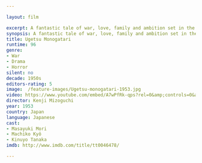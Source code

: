 ```yaml
---

layout: film

excerpt: A fantastic tale of war, love, family and ambition set in the midst of the Japanese Civil Wars of the sixteenth century.
synopsis: A fantastic tale of war, love, family and ambition set in the midst of the Japanese Civil Wars of the sixteenth century.
title: Ugetsu Monogatari
runtime: 96
genre:
- War
- Drama
- Horror
silent: no
decade: 1950s
editors-rating: 5
image:  /feature-images/Ugetsu-monogatari-1953.jpg
video: https://www.youtube.com/embed/A7wPfRk-qps?rel=0&amp;controls=0&amp;showinfo=0
director: Kenji Mizoguchi
year: 1953
country: Japan
language: Japanese
cast:
- Masayuki Mori
- Machiko Kyô
- Kinuyo Tanaka
imdb: http://www.imdb.com/title/tt0046478/

--- 
```

